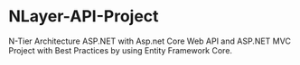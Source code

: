 # NLayer-API-Project

N-Tier Architecture ASP.NET with Asp.net Core Web API and ASP.NET MVC Project with Best Practices by using Entity Framework Core.

